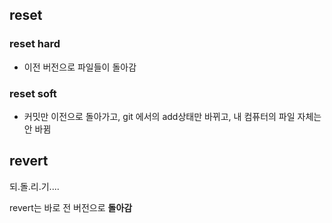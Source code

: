 
## reset
### reset hard
- 이전 버전으로 파일들이 돌아감

### reset soft
- 커밋만 이전으로 돌아가고, git 에서의 add상태만 바뀌고, 내 컴퓨터의 파일 자체는 안 바뀜 


## revert
되.돌.리.기....

revert는 바로 전 버전으로 **돌아감**
